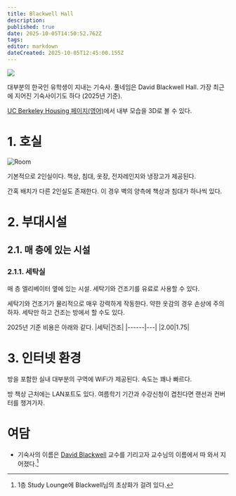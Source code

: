 ```yaml
---
title: Blackwell Hall
description: 
published: true
date: 2025-10-05T14:50:52.762Z
tags: 
editor: markdown
dateCreated: 2025-10-05T12:45:00.155Z
---
```


<img src="https://housing.berkeley.edu/wp-content/uploads/Blackwell-Exterior-750px-700x500.jpg" />

대부분의 한국인 유학생이 지내는 기숙사. 풀네임은 David Blackwell Hall.
가장 최근에 지어진 기숙사이기도 하다 (2025년 기준).

[UC Berkeley Housing 페이지(영어)](https://housing.berkeley.edu/explore-housing-options/residence-halls/blackwell-hall/)에서 내부 모습을 3D로 볼 수 있다.

# 1. 호실
![Room](https://housing.berkeley.edu/wp-content/uploads/BH-Double-Bed-Typical.jpg)

기본적으로 2인실이다. 책상, 침대, 옷장, 전자레인지와 냉장고가 제공된다.

간혹 배치가 다른 2인실도 존재한다. 이 경우 벽의 양측에 책상과 침대가 하나씩 있다.


# 2. 부대시설
## 2.1. 매 층에 있는 시설
### 2.1.1. 세탁실
매 층 엘리베이터 옆에 있는 시설. 세탁기와 건조기를 유료로 사용할 수 있다.

세탁기와 건조기가 물리적으로 매우 강력하게 작동한다. 약한 옷감의 경우 손상에 주의하자. 세탁만 하고 건조는 방에서 할 수도 있다.

2025년 기준 비용은 아래와 같다.
|세탁|건조|
|------|---|
|$2.00|$1.75|



# 3. 인터넷 환경
방을 포함한 실내 대부분의 구역에 WiFi가 제공된다. 속도는 꽤나 빠르다.

방 책상 근처에는 LAN포트도 있다. 여름학기 기간과 수강신청이 겹친다면 랜선과 컨버터를 챙겨가자.


# 여담

-   기숙사의 이름은 [David Blackwell](https://en.wikipedia.org/wiki/David_Blackwell) 교수를 기리고자 교수님의 이름에서 따 와서 지어졌다.[^1]

[^1]: 1층 Study Lounge에 Blackwell님의 초상화가 걸려 있다.